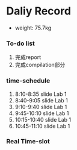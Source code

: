 # Daliy Record
* weight: 75.7kg

### To-do list
1. 完成report
2. 完成compilation部分

### time-schedule
1. 8:10-8:35 slide Lab 1
2. 8:40-9:05 slide Lab 1
3. 9:10-9:40 slide Lab 1
4. 9:45-10:10 slide Lab 1
5. 10:15-10:40 slide Lab 1
6. 10:45-11:10 slide Lab 1

### Real Time-slot
